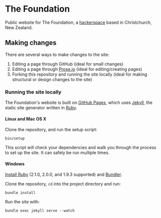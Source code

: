 # The Foundation

Public website for The Foundation, a [hackerspace](http://hackerspaces.org/wiki/Hackerspaces) based in Christchurch, New Zealand.

## Making changes

There are several ways to make changes to the site:

1. Editing a page through GitHub (ideal for small changes)
2. Editing a page through [Prose.io](http://prose.io/) (ideal for editing/creating pages)
3. Forking this repository and running the site locally (ideal for making structural or design changes to the site)

### Running the site locally

The Foundation's website is built on [GitHub Pages](http://pages.github.com/), which uses [Jekyll](http://jekyllrb.com/), the static site generator written in [Ruby](http://ruby-lang.org).

#### Linux and Mac OS X

Clone the repository, and run the setup script:

    bin/setup

This script will check your dependencies and walk you through the process to set up the site. It can safely be run multiple times.

#### Windows

[Install Ruby](http://rubyinstaller.org/) (2.1.0, 2.0.0, and 1.9.3 supported) and [Bundler](http://gembundler.com/).

Clone the repository, `cd` into the project directory and run:

    bundle install

Run the site with:

    bundle exec jekyll serve --watch
